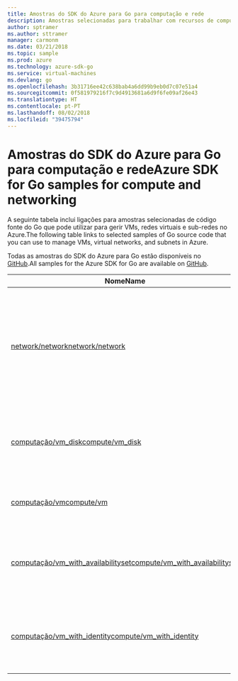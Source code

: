 ```yaml
---
title: Amostras do SDK do Azure para Go para computação e rede
description: Amostras selecionadas para trabalhar com recursos de computação, como VMs e redes virtuais, a partir do SDK do Azure para Go.
author: sptramer
ms.author: sttramer
manager: carmonm
ms.date: 03/21/2018
ms.topic: sample
ms.prod: azure
ms.technology: azure-sdk-go
ms.service: virtual-machines
ms.devlang: go
ms.openlocfilehash: 3b31716ee42c638bab4a6dd99b9eb0d7c07e51a4
ms.sourcegitcommit: 0f581979216f7c9d4913681a6d9f6fe09af26e43
ms.translationtype: HT
ms.contentlocale: pt-PT
ms.lasthandoff: 08/02/2018
ms.locfileid: "39475794"
---
```

# <a name="azure-sdk-for-go-samples-for-compute-and-networking"></a><span data-ttu-id="de68a-103">Amostras do SDK do Azure para Go para computação e rede</span><span class="sxs-lookup"><span data-stu-id="de68a-103">Azure SDK for Go samples for compute and networking</span></span>

<span data-ttu-id="de68a-104">A seguinte tabela inclui ligações para amostras selecionadas de código fonte do Go que pode utilizar para gerir VMs, redes virtuais e sub-redes no Azure.</span><span class="sxs-lookup"><span data-stu-id="de68a-104">The following table links to selected samples of Go source code that you can use to manage VMs, virtual networks, and subnets in Azure.</span></span> 

<span data-ttu-id="de68a-105">Todas as amostras do SDK do Azure para Go estão disponíveis no [GitHub](https://github.com/Azure-Samples/azure-sdk-for-go-samples).</span><span class="sxs-lookup"><span data-stu-id="de68a-105">All samples for the Azure SDK for Go are available on [GitHub](https://github.com/Azure-Samples/azure-sdk-for-go-samples).</span></span>

| <span data-ttu-id="de68a-106">Nome</span><span class="sxs-lookup"><span data-stu-id="de68a-106">Name</span></span> | <span data-ttu-id="de68a-107">Descrição</span><span class="sxs-lookup"><span data-stu-id="de68a-107">Description</span></span> |
|------|-------------|
| [<span data-ttu-id="de68a-108">network/network</span><span class="sxs-lookup"><span data-stu-id="de68a-108">network/network</span></span>](https://github.com/Azure-Samples/azure-sdk-for-go-samples/blob/master/network/network.go) | <span data-ttu-id="de68a-109">Crie, atualize, elimine e consulte recursos de rede, incluindo redes virtuais, sub-redes e grupos de segurança de rede.</span><span class="sxs-lookup"><span data-stu-id="de68a-109">Create, update, delete, and query network resources including virtual networks, subnets, and network security groups.</span></span> |
| [<span data-ttu-id="de68a-110">computação/vm_disk</span><span class="sxs-lookup"><span data-stu-id="de68a-110">compute/vm_disk</span></span>](https://github.com/Azure-Samples/azure-sdk-for-go-samples/blob/master/compute/vm_disk.go) | <span data-ttu-id="de68a-111">Criar, anexar, desanexar, atualizar e encriptar discos de dados para uma VM.</span><span class="sxs-lookup"><span data-stu-id="de68a-111">Create, attach, detatch, update, and encrypt data disks for a VM.</span></span> |
| [<span data-ttu-id="de68a-112">computação/vm</span><span class="sxs-lookup"><span data-stu-id="de68a-112">compute/vm</span></span>](https://github.com/Azure-Samples/azure-sdk-for-go-samples/blob/master/compute/vm.go) | <span data-ttu-id="de68a-113">Criar, atualizar, desativar e gerir VMs.</span><span class="sxs-lookup"><span data-stu-id="de68a-113">Create, update, deactivate, and manage VMs.</span></span> |
| [<span data-ttu-id="de68a-114">computação/vm_with_availabilityset</span><span class="sxs-lookup"><span data-stu-id="de68a-114">compute/vm_with_availabilityset</span></span>](https://github.com/Azure-Samples/azure-sdk-for-go-samples/blob/master/compute/vm_with_availabilityset.go) | <span data-ttu-id="de68a-115">Criar conjuntos de disponibilidade e balanceadores de carga para as VMs.</span><span class="sxs-lookup"><span data-stu-id="de68a-115">Create availability sets and load balancers for VMs.</span></span> |
| [<span data-ttu-id="de68a-116">computação/vm_with_identity</span><span class="sxs-lookup"><span data-stu-id="de68a-116">compute/vm_with_identity</span></span>](https://github.com/Azure-Samples/azure-sdk-for-go-samples/blob/master/compute/vm_with_identity.go) | <span data-ttu-id="de68a-117">Criar e gerir Identidades de Serviço Geridas (MSIs) para as VMs.</span><span class="sxs-lookup"><span data-stu-id="de68a-117">Create and manage Managed Service Identities (MSIs) for VMs.</span></span> |
